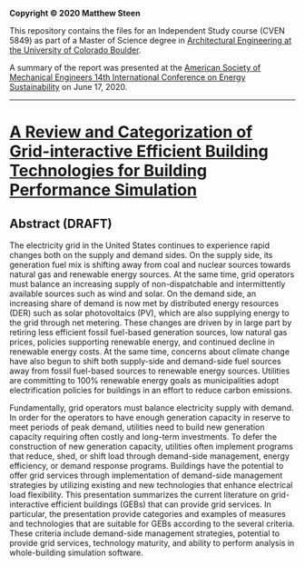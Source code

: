 __Copyright &#169; 2020 Matthew Steen__

This repository contains the files for an Independent Study course (CVEN 5849) as part of a Master of Science degree in [Architectural Engineering at the University of Colorado Boulder](https://www.colorado.edu/academics/programs/architectural-engineering).

A summary of the report was presented at the [American Society of Mechanical Engineers 14th International Conference on Energy Sustainability](https://event.asme.org/ES/) on June 17, 2020.

---

# [A Review and Categorization of Grid-interactive Efficient Building Technologies for Building Performance Simulation](https://github.com/MatthewSteen/MS-CVEN-5849-Independent-Study/blob/develop/src/independent_study.md)

## Abstract (DRAFT)

The electricity grid in the United States continues to experience rapid changes both on the supply and demand sides. On the supply side, its generation fuel mix is shifting away from coal and nuclear sources towards natural gas and renewable energy sources. At the same time, grid operators must balance an increasing supply of non-dispatchable and intermittently available sources such as wind and solar. On the demand side, an increasing share of demand is now met by distributed energy resources (DER) such as solar photovoltaics (PV), which are also supplying energy to the grid through net metering. These changes are driven by in large part by retiring less efficient fossil fuel-based generation sources, low natural gas prices, policies supporting renewable energy, and continued decline in renewable energy costs. At the same time, concerns about climate change have also begun to shift both supply-side and demand-side fuel sources away from fossil fuel-based sources to renewable energy sources. Utilities are committing to 100% renewable energy goals as municipalities adopt electrification policies for buildings in an effort to reduce carbon emissions.

Fundamentally, grid operators must balance electricity supply with demand. In order for the operators to have enough generation capacity in reserve to meet periods of peak demand, utilities need to build new generation capacity requiring often costly and long-term investments. To defer the construction of new generation capacity, utilities often implement programs that reduce, shed, or shift load through demand-side management, energy efficiency, or demand response programs. Buildings have the potential to offer grid services through implementation of demand-side management strategies by utilizing existing and new technologies that enhance electrical load flexibility. This presentation summarizes the current literature on grid-interactive efficient buildings (GEBs) that can provide grid services. In particular, the presentation provide categories and examples of measures and technologies that are suitable for GEBs according to the several criteria. These criteria include demand-side management strategies, potential to provide grid services, technology maturity, and ability to perform analysis in whole-building simulation software.
